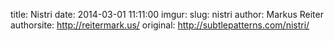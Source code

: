 title: Nistri
date: 2014-03-01 11:11:00
imgur: 
slug: nistri
author: Markus Reiter
authorsite: http://reitermark.us/
original: http://subtlepatterns.com/nistri/
